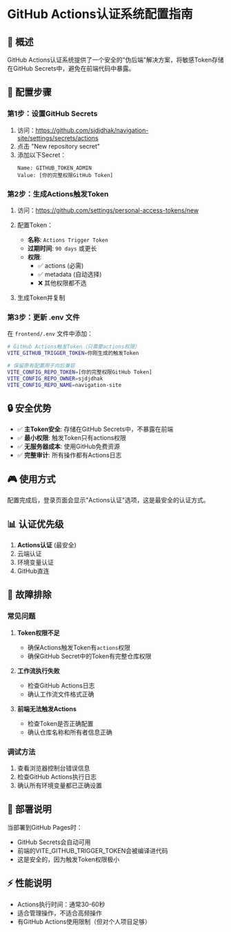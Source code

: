 # GitHub Actions认证系统配置指南

## 🎯 概述

GitHub Actions认证系统提供了一个安全的"伪后端"解决方案，将敏感Token存储在GitHub Secrets中，避免在前端代码中暴露。

## 🔧 配置步骤

### 第1步：设置GitHub Secrets

1. 访问：https://github.com/sjdjdhak/navigation-site/settings/secrets/actions
2. 点击 "New repository secret"
3. 添加以下Secret：
   ```
   Name: GITHUB_TOKEN_ADMIN
   Value: [你的完整权限GitHub Token]
   ```

### 第2步：生成Actions触发Token

1. 访问：https://github.com/settings/personal-access-tokens/new
2. 配置Token：
   - **名称**: `Actions Trigger Token`
   - **过期时间**: `90 days` 或更长
   - **权限**:
     - ✅ actions (必需)
     - ✅ metadata (自动选择)
     - ❌ 其他权限都不选

3. 生成Token并复制

### 第3步：更新 .env 文件

在 `frontend/.env` 文件中添加：

```bash
# GitHub Actions触发Token（只需要actions权限）
VITE_GITHUB_TRIGGER_TOKEN=你刚生成的触发Token

# 保留原有配置用于向后兼容
VITE_CONFIG_REPO_TOKEN=[你的完整权限GitHub Token]
VITE_CONFIG_REPO_OWNER=sjdjdhak
VITE_CONFIG_REPO_NAME=navigation-site
```

## 🔒 安全优势

- ✅ **主Token安全**: 存储在GitHub Secrets中，不暴露在前端
- ✅ **最小权限**: 触发Token只有actions权限
- ✅ **无服务器成本**: 使用GitHub免费资源
- ✅ **完整审计**: 所有操作都有Actions日志

## 🎮 使用方式

配置完成后，登录页面会显示"Actions认证"选项，这是最安全的认证方式。

## 📊 认证优先级

1. **Actions认证** (最安全)
2. 云端认证
3. 环境变量认证
4. GitHub直连

## 🔧 故障排除

### 常见问题

1. **Token权限不足**
   - 确保Actions触发Token有`actions`权限
   - 确保GitHub Secret中的Token有完整仓库权限

2. **工作流执行失败**
   - 检查GitHub Actions日志
   - 确认工作流文件格式正确

3. **前端无法触发Actions**
   - 检查Token是否正确配置
   - 确认仓库名称和所有者信息正确

### 调试方法

1. 查看浏览器控制台错误信息
2. 检查GitHub Actions执行日志
3. 确认所有环境变量都已正确设置

## 🚀 部署说明

当部署到GitHub Pages时：
- GitHub Secrets会自动可用
- 前端的VITE_GITHUB_TRIGGER_TOKEN会被编译进代码
- 这是安全的，因为触发Token权限极小

## ⚡ 性能说明

- Actions执行时间：通常30-60秒
- 适合管理操作，不适合高频操作
- 有GitHub Actions使用限制（但对个人项目足够） 